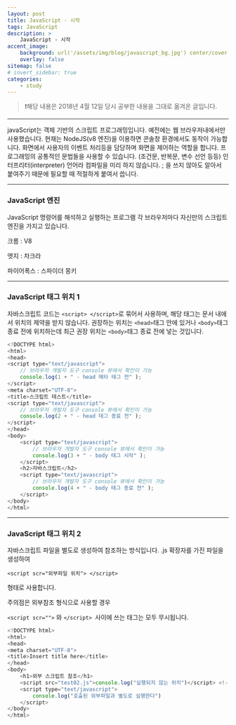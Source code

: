 ```yaml
---
layout: post
title: JavaScript - 시작
tags: JavaScript
description: >
    JavaScript - 시작
accent_image:
    background: url('/assets/img/blog/javascript_bg.jpg') center/cover
    overlay: false
sitemap: false
# invert_sidebar: true
categories:
    - study
---
```


> ❗️해당 내용은 2018년 4월 12일 당시 공부한 내용을 그대로 옮겨온 글입니다.

---

javaScript는 객체 기반의 스크립트 프로그래밍입니다.
예전에는 웹 브라우저내에서만 사용했습니다.
현재는 NodeJS(v8 엔진)을 이용하면 콘솔창 환경에서도 동작이 가능합니다.
화면에서 사용자의 이벤트 처리등을 담당하며 화면을 제어하는 역할을 합니다.
프로그래밍의 공통적인 문법들을 사용할 수 있습니다. (조건문, 반복문, 변수 선언 등등)
인터프리터(interpreter) 언어라 컴파일을 미리 하지 않습니다.
; 을 쓰지 않아도 알아서 붙여주기 때문에 필요할 때 적절하게 붙여서 씁니다.

---

### JavaScript 엔진

JavaScript 명령어를 해석하고 실행하는 프로그램
각 브라우저마다 자신만의 스크립트 엔진을 가지고 있습니다.

크롬 : V8

엣지 : 차크라

파이어폭스 : 스파이더 몽키

---

### JavaScript 태그 위치 1

자바스크립트 코드는 `<script> </script>`로 묶어서 사용하며,
해당 태그는 문서 내에서 위치의 제약을 받지 않습니다.
권장하는 위치는 `<head>`태그 안에 있거나 `<body>`태그 종료 전에 위치하는데
최근 권장 위치는 `<body>`태그 종료 전에 넣는 것입니다.

```javascript
<!DOCTYPE html>
<html>
<head>
<script type="text/javascript">
    // 브라우저 개발자 도구 console 뷰에서 확인이 가능
    console.log(1 + " - head 메타 태그 전" );
</script>
<meta charset="UTF-8">
<title>스크립트 테스트</title>
<script type="text/javascript">
    // 브라우저 개발자 도구 console 뷰에서 확인이 가능
    console.log(2 + " - head 태그 종료 전" );
</script>
</head>
<body>
    <script type="text/javascript">
        // 브라우저 개발자 도구 console 뷰에서 확인이 가능
        console.log(3 + " - body 태그 시작" );
    </script>
    <h2>자바스크립트</h2>
    <script type="text/javascript">
        // 브라우저 개발자 도구 console 뷰에서 확인이 가능
        console.log(4 + " - body 태그 종료 전" );
    </script>
</body>
</html>
```

---

### JavaScript 태그 위치 2

자바스크립트 파일을 별도로 생성하여 참조하는 방식입니다.
.js 확장자를 가진 파일을 생성하여

`<script scr="외부파일 위치"> </script>`

형태로 사용합니다.

주의점은 외부참조 형식으로 사용할 경우

`<script scr="">` 와 `</script> `사이에 쓰는 태그는 모두 무시됩니다.

```javascript
<!DOCTYPE html>
<html>
<head>
<meta charset="UTF-8">
<title>Insert title here</title>
</head>
<body>
    <h1>외부 스크립트 참조</h1>
    <script src="test02.js">console.log("실행되지 않는 위치")</script> <!-- 참조 방식 -->
    <script type="text/javascript">
        console.log("호출된 외부파일과 별도로 실행한다")
    </script>
</body>
</html>
```
